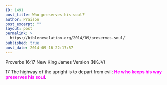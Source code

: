 ```yaml
---
ID: 1491
post_title: Who preserves his soul?
author: Praison
post_excerpt: ""
layout: post
permalink: >
  https://biblerevelation.org/2014/09/preserves-soul/
published: true
post_date: 2014-09-16 22:17:57
---
```

Proverbs 16:17
New King James Version (NKJV)

17 The highway of the upright is to depart from evil;
<span style="color: #ff00ff;"><strong>He who keeps his way preserves his soul</strong></span>.